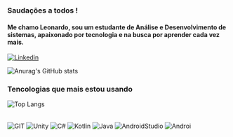### Saudações a todos !
#### Me chamo Leonardo, sou um estudante de Análise e Desenvolvimento de sistemas, apaixonado por tecnologia e na busca por aprender cada vez mais.

[![Linkedin](https://img.shields.io/badge/LinkedIn-0077B5?style=for-the-badge&logo=linkedin&logoColor=white)](https://www.linkedin.com/in/leonardo-d-melo-04bb44290/)


![Anurag's GitHub stats](https://github-readme-stats.vercel.app/api?username=LeonardoDMelo&show_icons=true&theme=radical)

### Tencologias que mais estou usando

![Top Langs](https://github-readme-stats.vercel.app/api/top-langs/?username=LeonardoDMelo&layout=compact)
<div style ="display: inline_block"></br>
    <img align ="center" alt=" GIT " src = "https://img.shields.io/badge/git-%23F05033.svg?style=for-the-badge&logo=git&logoColor=white" >
    <img align ="center" alt=" Unity " src = "https://img.shields.io/badge/unity-%23000000.svg?style=for-the-badge&logo=unity&logoColor=white" >
    <img align ="center" alt=" C# " src = "https://img.shields.io/badge/c%23-%23239120.svg?style=for-the-badge&logo=csharp&logoColor=white" >
    <img align ="center" alt=" Kotlin " src = "https://img.shields.io/badge/Kotlin-7F52FF?style=for-the-badge&logo=Kotlin&logoColor=white"](https://img.shields.io/badge/Kotlin-7F52FF?style=for-the-badge&logo=Kotlin&logoColor=white)>
    <img align = "center" alt= "Java" src = "https://img.shields.io/badge/java-%23ED8B00.svg?style=for-the-badge&logo=openjdk&logoColor=white">
    <img align = "center" alt = "AndroidStudio" src = "https://img.shields.io/badge/android%20studio-346ac1?style=for-the-badge&logo=android%20studio&logoColor=white">
    <img align = "center" alt = "Androi" src = "https://img.shields.io/badge/Android-3DDC84?style=for-the-badge&logo=android&logoColor=white">
    

</br>
</br>
</div></br>
